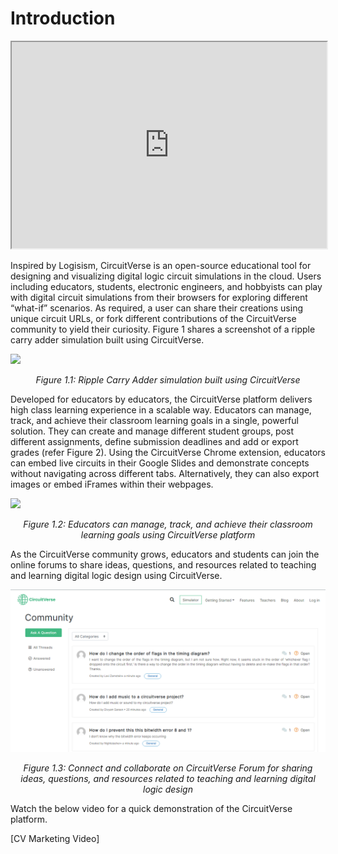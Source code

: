 # Introduction

<iframe width="100%" height="330px" src="https://circuitverse.org/simulator/embed/701" id="projectPreview" scrolling="no" webkitAllowFullScreen mozAllowFullScreen allowFullScreen> </iframe>

Inspired by Logisism, CircuitVerse is an open-source educational tool for designing and visualizing digital logic circuit simulations in the cloud. Users including educators, students, electronic engineers, and hobbyists can play with digital circuit simulations from their browsers for exploring different “what-if” scenarios. As required, a user can share their creations using unique circuit URLs, or fork different contributions of the CircuitVerse community to yield their curiosity. Figure 1 shares a screenshot of a ripple carry adder simulation built using CircuitVerse.

![](../images/img_chapter1/1.1.png)

<div align="center"><em>Figure 1.1: Ripple Carry Adder simulation built using CircuitVerse</em></div>

Developed for educators by educators, the CircuitVerse platform delivers high class learning experience in a scalable way. Educators can manage, track, and achieve their classroom learning goals  in a single, powerful solution. They can create and manage different student groups, post different assignments, define submission deadlines and add or export grades (refer Figure 2). Using the CircuitVerse Chrome extension, educators can embed live circuits in their Google Slides and demonstrate concepts without navigating across different tabs. Alternatively, they can also export images or embed iFrames within their webpages. 

![](../images/img_chapter1/1.2.png)

<div align="center"><em>Figure 1.2: Educators can manage, track, and achieve their classroom learning goals using CircuitVerse platform</em></div>

As the CircuitVerse community grows, educators and students can join the online forums to share ideas, questions, and resources related to teaching and learning digital logic design using CircuitVerse.

![](../images/img_chapter1/1.3.png)

<div align="center"><em>Figure 1.3: Connect and collaborate on CircuitVerse Forum for sharing ideas, questions, and resources related to teaching and learning digital logic design</em></div>

Watch the below video for a quick demonstration of the CircuitVerse platform.

[CV Marketing Video]

